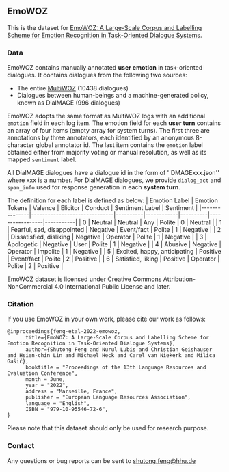 ## EmoWOZ

This is the dataset for [EmoWOZ: A Large-Scale Corpus and Labelling Scheme for Emotion Recognition in Task-Oriented Dialogue Systems](https://arxiv.org/abs/2109.04919). 


### Data

EmoWOZ contains manually annotated **user emotion** in task-oriented dialogues. It contains dialogues from the following two sources:
* The entire [MultiWOZ](https://github.com/budzianowski/multiwoz) (10438 dialogues)
* Dialogues between human-beings and a machine-generated policy, known as DialMAGE (996 dialogues)

EmoWOZ adopts the same format as MultiWOZ logs with an additional `emotion` field in each log item. The emotion field for each **user turn** contains an array of four items (empty array for system turns). The first three are annotations by three annotators, each identified by an anonymous 8-character global annotator id. The last item contains the `emotion` label obtained either from majority voting or manual resolution, as well as its mapped `sentiment` label.

All DialMAGE dialogues have a dialogue id in the form of ''DMAGExxx.json'' where xxx is a number. For DialMAGE dialogues, we provide `dialog_act` and `span_info` used for response generation in each **system turn**.

The definition for each label is defined as below:
| Emotion Label | Emotion Tokens               | Valence  | Elicitor   | Conduct  | Sentiment Label | Sentiment |
|---------------|------------------------------|----------|------------|----------|-----------------|-----------|
| 0             | Neutral                      | Neutral  | Any        | Polite   | 0               | Neutral   |
| 1             | Fearful, sad, disappointed   | Negative | Event/fact | Polite   | 1               | Negative  |
| 2             | Dissatisfied, disliking      | Negative | Operator   | Polite   | 1               | Negative  |
| 3             | Apologetic                   | Negative | User       | Polite   | 1               | Negative  |
| 4             | Abusive                      | Negative | Operator   | Impolite | 1               | Negative  |
| 5             | Excited, happy, anticipating | Positive | Event/fact | Polite   | 2               | Positive  |
| 6             | Satisfied, liking            | Positive | Operator   | Polite   | 2               | Positive  |

EmoWOZ dataset is licensed under Creative Commons Attribution-NonCommercial 4.0 International Public License and later.


### Citation

If you use EmoWOZ in your own work, please cite our work as follows:

```
@inproceedings{feng-etal-2022-emowoz,
      title={EmoWOZ: A Large-Scale Corpus and Labelling Scheme for Emotion Recognition in Task-Oriented Dialogue Systems}, 
      author={Shutong Feng and Nurul Lubis and Christian Geishauser and Hsien-chin Lin and Michael Heck and Carel van Niekerk and Milica Gašić},
      booktitle = "Proceedings of the 13th Language Resources and Evaluation Conference",
      month = June,
      year = "2022",
      address = "Marseille, France",
      publisher = "European Language Resources Association",
      language = "English",
      ISBN = "979-10-95546-72-6",
}
```
Please note that this dataset should only be used for research purpose.


### Contact

Any questions or bug reports can be sent to shutong.feng@hhu.de